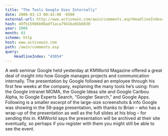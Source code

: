 ```yaml
---
title: "The Tools Google Uses Internally"
date: 2008-03-13 00:42:00 -0500
external-url: http://www.activewin.com/awin/comments.asp?HeadlineIndex=43054
hash: 49fb15986b08adf1aca7941ba91b6830
year: 2008
month: 03
scheme: http
host: www.activewin.com
path: /awin/comments.asp
query:
    HeadlineIndex: "43054"
---
```


A web seminar Google held yesterday at KMWorld Magazine offered a great deal of insight into how Google manages projects and communication internally. The presentation by Google followed an employee through his first few weeks at the company, explaining the many tools he’s using: from the Google intranet MOMA, the Google Ideas site and Google Caribou Alpha, to Google Experts Search, “Googler Search,” and Google Apps. Following is a smaller excerpt of the large-size screenshots & info Google was showing in the 59-page presentation, with thanks to Brian – who has a wrap-up of the presentation as well as the full slides at his blog – for sending this in. KMWorld says the presentation will be archived at their site eventually, so perhaps if you register with them you might still be able to see the event.
